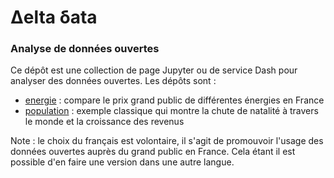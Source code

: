 # Δelta δata

### Analyse de données ouvertes

Ce dépôt est une collection de page Jupyter ou de service Dash pour analyser des données ouvertes. Les dépôts sont :

* [energie](https://github.com/oricou/delta/tree/main/energies) : compare le prix grand public de différentes énergies en France
* [population](https://github.com/oricou/delta/tree/main/population) : exemple classique qui montre la chute de natalité à travers le monde et la croissance des revenus

Note : le choix du français est volontaire, il s'agit de promouvoir l'usage
       des données ouvertes auprès du grand public en France. Cela étant il
       est possible d'en faire une version dans une autre langue.
